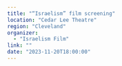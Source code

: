 ```yaml
---
title: "“Israelism” film screening"
location: "Cedar Lee Theatre"
region: "Cleveland"
organizer:
  - "Israelism Film"
link: ""
date: "2023-11-20T18:00:00"
---
```

